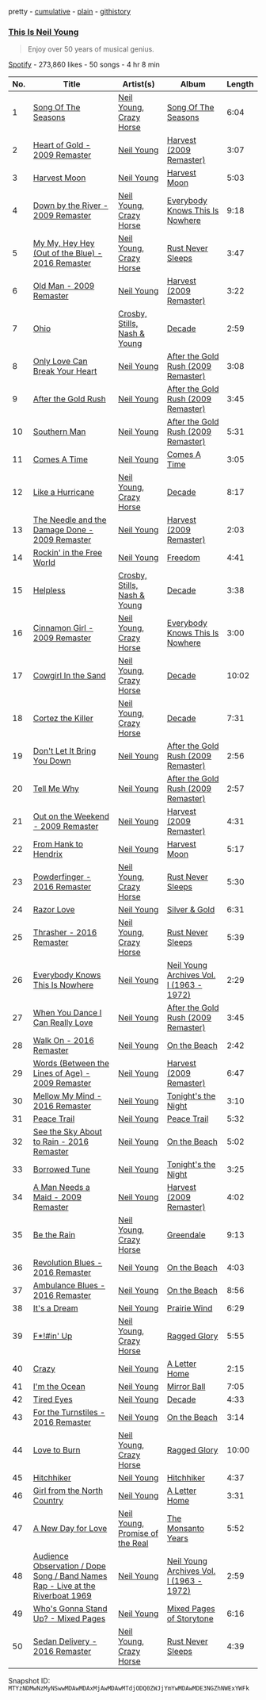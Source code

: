 pretty - [cumulative](/playlists/cumulative/37i9dQZF1DWT6VDwxLyl0W.md) - [plain](/playlists/plain/37i9dQZF1DWT6VDwxLyl0W) - [githistory](https://github.githistory.xyz/mackorone/spotify-playlist-archive/blob/main/playlists/plain/37i9dQZF1DWT6VDwxLyl0W)

### [This Is Neil Young](https://open.spotify.com/playlist/37i9dQZF1DWT6VDwxLyl0W)

> Enjoy over 50 years of musical genius.

[Spotify](https://open.spotify.com/user/spotify) - 273,860 likes - 50 songs - 4 hr 8 min

| No. | Title | Artist(s) | Album | Length |
|---|---|---|---|---|
| 1 | [Song Of The Seasons](https://open.spotify.com/track/05CwzabZ0QrNkVCquMv2qf) | [Neil Young](https://open.spotify.com/artist/6v8FB84lnmJs434UJf2Mrm), [Crazy Horse](https://open.spotify.com/artist/0oi7g8NUnlLh5tJvg2y5e3) | [Song Of The Seasons](https://open.spotify.com/album/44wEemQqeARN0VXFV0mUVz) | 6:04 |
| 2 | [Heart of Gold \- 2009 Remaster](https://open.spotify.com/track/1Q1b8eVkUPGlpSArl8JAVw) | [Neil Young](https://open.spotify.com/artist/6v8FB84lnmJs434UJf2Mrm) | [Harvest \(2009 Remaster\)](https://open.spotify.com/album/2l3QxNo4QubBNmVKxLeum0) | 3:07 |
| 3 | [Harvest Moon](https://open.spotify.com/track/5l9c6bJmzvftumhz4TMPgk) | [Neil Young](https://open.spotify.com/artist/6v8FB84lnmJs434UJf2Mrm) | [Harvest Moon](https://open.spotify.com/album/0tdm853TNWjVVChbJRbu3Q) | 5:03 |
| 4 | [Down by the River \- 2009 Remaster](https://open.spotify.com/track/2EFtUP7BmsjHzhQqI6A4rp) | [Neil Young](https://open.spotify.com/artist/6v8FB84lnmJs434UJf2Mrm), [Crazy Horse](https://open.spotify.com/artist/0oi7g8NUnlLh5tJvg2y5e3) | [Everybody Knows This Is Nowhere](https://open.spotify.com/album/70Yl2w1p00whfnC7fj94ox) | 9:18 |
| 5 | [My My, Hey Hey \(Out of the Blue\) \- 2016 Remaster](https://open.spotify.com/track/6VltRkmJbCTqgKrTHk4Ulw) | [Neil Young](https://open.spotify.com/artist/6v8FB84lnmJs434UJf2Mrm), [Crazy Horse](https://open.spotify.com/artist/0oi7g8NUnlLh5tJvg2y5e3) | [Rust Never Sleeps](https://open.spotify.com/album/2QqocFdpBkxOBLcIRo6UuJ) | 3:47 |
| 6 | [Old Man \- 2009 Remaster](https://open.spotify.com/track/16XeptMdlJTWWeIrwEAOvv) | [Neil Young](https://open.spotify.com/artist/6v8FB84lnmJs434UJf2Mrm) | [Harvest \(2009 Remaster\)](https://open.spotify.com/album/2l3QxNo4QubBNmVKxLeum0) | 3:22 |
| 7 | [Ohio](https://open.spotify.com/track/1Q1Rb1vR3w4XUjBFl9ujR4) | [Crosby, Stills, Nash & Young](https://open.spotify.com/artist/1CYsQCypByMVgnv17qsSbQ) | [Decade](https://open.spotify.com/album/6chUA3fW0UUhceTPOYHvtQ) | 2:59 |
| 8 | [Only Love Can Break Your Heart](https://open.spotify.com/track/4nRhbx8L4ifnMKaE5jSQGR) | [Neil Young](https://open.spotify.com/artist/6v8FB84lnmJs434UJf2Mrm) | [After the Gold Rush \(2009 Remaster\)](https://open.spotify.com/album/5EVlXlHbRQI8ybuNt4ArXI) | 3:08 |
| 9 | [After the Gold Rush](https://open.spotify.com/track/2anPa0qaFG1Nf0swkpfOQd) | [Neil Young](https://open.spotify.com/artist/6v8FB84lnmJs434UJf2Mrm) | [After the Gold Rush \(2009 Remaster\)](https://open.spotify.com/album/5EVlXlHbRQI8ybuNt4ArXI) | 3:45 |
| 10 | [Southern Man](https://open.spotify.com/track/4Lz33Oi0UQ6SECXsT80Tx2) | [Neil Young](https://open.spotify.com/artist/6v8FB84lnmJs434UJf2Mrm) | [After the Gold Rush \(2009 Remaster\)](https://open.spotify.com/album/5EVlXlHbRQI8ybuNt4ArXI) | 5:31 |
| 11 | [Comes A Time](https://open.spotify.com/track/63MQI2oo2ati03P5UPFMzb) | [Neil Young](https://open.spotify.com/artist/6v8FB84lnmJs434UJf2Mrm) | [Comes A Time](https://open.spotify.com/album/0IuMbyhA6ft4tqHdisheeZ) | 3:05 |
| 12 | [Like a Hurricane](https://open.spotify.com/track/7li50WNrVwtaQPdn7DbX7s) | [Neil Young](https://open.spotify.com/artist/6v8FB84lnmJs434UJf2Mrm), [Crazy Horse](https://open.spotify.com/artist/0oi7g8NUnlLh5tJvg2y5e3) | [Decade](https://open.spotify.com/album/6chUA3fW0UUhceTPOYHvtQ) | 8:17 |
| 13 | [The Needle and the Damage Done \- 2009 Remaster](https://open.spotify.com/track/55XOFkEEYgeqxZkQfEt97X) | [Neil Young](https://open.spotify.com/artist/6v8FB84lnmJs434UJf2Mrm) | [Harvest \(2009 Remaster\)](https://open.spotify.com/album/2l3QxNo4QubBNmVKxLeum0) | 2:03 |
| 14 | [Rockin' in the Free World](https://open.spotify.com/track/4Y7fEQ4PAzhlLnLviRw2P4) | [Neil Young](https://open.spotify.com/artist/6v8FB84lnmJs434UJf2Mrm) | [Freedom](https://open.spotify.com/album/3uOOKcr91I3Br0Rtmu4zdT) | 4:41 |
| 15 | [Helpless](https://open.spotify.com/track/35div7SNb0SWgf7Tt7NtCk) | [Crosby, Stills, Nash & Young](https://open.spotify.com/artist/1CYsQCypByMVgnv17qsSbQ) | [Decade](https://open.spotify.com/album/6chUA3fW0UUhceTPOYHvtQ) | 3:38 |
| 16 | [Cinnamon Girl \- 2009 Remaster](https://open.spotify.com/track/4gRfV6SEd0cTqeR9ksrbIs) | [Neil Young](https://open.spotify.com/artist/6v8FB84lnmJs434UJf2Mrm), [Crazy Horse](https://open.spotify.com/artist/0oi7g8NUnlLh5tJvg2y5e3) | [Everybody Knows This Is Nowhere](https://open.spotify.com/album/70Yl2w1p00whfnC7fj94ox) | 3:00 |
| 17 | [Cowgirl In the Sand](https://open.spotify.com/track/5sjBBTfq9PYRzwE0PMWGBC) | [Neil Young](https://open.spotify.com/artist/6v8FB84lnmJs434UJf2Mrm), [Crazy Horse](https://open.spotify.com/artist/0oi7g8NUnlLh5tJvg2y5e3) | [Decade](https://open.spotify.com/album/6chUA3fW0UUhceTPOYHvtQ) | 10:02 |
| 18 | [Cortez the Killer](https://open.spotify.com/track/2RxqiKD6ztd7nT9w1uwiNC) | [Neil Young](https://open.spotify.com/artist/6v8FB84lnmJs434UJf2Mrm), [Crazy Horse](https://open.spotify.com/artist/0oi7g8NUnlLh5tJvg2y5e3) | [Decade](https://open.spotify.com/album/6chUA3fW0UUhceTPOYHvtQ) | 7:31 |
| 19 | [Don't Let It Bring You Down](https://open.spotify.com/track/4rylUVBblCUdmtDuYql6oI) | [Neil Young](https://open.spotify.com/artist/6v8FB84lnmJs434UJf2Mrm) | [After the Gold Rush \(2009 Remaster\)](https://open.spotify.com/album/5EVlXlHbRQI8ybuNt4ArXI) | 2:56 |
| 20 | [Tell Me Why](https://open.spotify.com/track/6wfGrC6Vr7xBWxiEoIjvUh) | [Neil Young](https://open.spotify.com/artist/6v8FB84lnmJs434UJf2Mrm) | [After the Gold Rush \(2009 Remaster\)](https://open.spotify.com/album/5EVlXlHbRQI8ybuNt4ArXI) | 2:57 |
| 21 | [Out on the Weekend \- 2009 Remaster](https://open.spotify.com/track/7DqktFsRwJa0XDFPMjV1xJ) | [Neil Young](https://open.spotify.com/artist/6v8FB84lnmJs434UJf2Mrm) | [Harvest \(2009 Remaster\)](https://open.spotify.com/album/2l3QxNo4QubBNmVKxLeum0) | 4:31 |
| 22 | [From Hank to Hendrix](https://open.spotify.com/track/2ymsEqiCJkQQsQRt66urxL) | [Neil Young](https://open.spotify.com/artist/6v8FB84lnmJs434UJf2Mrm) | [Harvest Moon](https://open.spotify.com/album/0tdm853TNWjVVChbJRbu3Q) | 5:17 |
| 23 | [Powderfinger \- 2016 Remaster](https://open.spotify.com/track/5F1CxsOXX6altKaKlEPuox) | [Neil Young](https://open.spotify.com/artist/6v8FB84lnmJs434UJf2Mrm), [Crazy Horse](https://open.spotify.com/artist/0oi7g8NUnlLh5tJvg2y5e3) | [Rust Never Sleeps](https://open.spotify.com/album/2QqocFdpBkxOBLcIRo6UuJ) | 5:30 |
| 24 | [Razor Love](https://open.spotify.com/track/4BEy9qPMYPBxtjV0NnTZB3) | [Neil Young](https://open.spotify.com/artist/6v8FB84lnmJs434UJf2Mrm) | [Silver & Gold](https://open.spotify.com/album/4VlpX2i4jtF6V38PCHD97K) | 6:31 |
| 25 | [Thrasher \- 2016 Remaster](https://open.spotify.com/track/5vqPaQXtqPtLolcDPcWuWH) | [Neil Young](https://open.spotify.com/artist/6v8FB84lnmJs434UJf2Mrm), [Crazy Horse](https://open.spotify.com/artist/0oi7g8NUnlLh5tJvg2y5e3) | [Rust Never Sleeps](https://open.spotify.com/album/2QqocFdpBkxOBLcIRo6UuJ) | 5:39 |
| 26 | [Everybody Knows This Is Nowhere](https://open.spotify.com/track/2BX5zPaoHO3hYzDf81BZVw) | [Neil Young](https://open.spotify.com/artist/6v8FB84lnmJs434UJf2Mrm) | [Neil Young Archives Vol\. I \(1963 \- 1972\)](https://open.spotify.com/album/7KB2kvAO7bj7X6HRQmuZ4Q) | 2:29 |
| 27 | [When You Dance I Can Really Love](https://open.spotify.com/track/7kB64jHL9hdOvlxsaf03R7) | [Neil Young](https://open.spotify.com/artist/6v8FB84lnmJs434UJf2Mrm) | [After the Gold Rush \(2009 Remaster\)](https://open.spotify.com/album/5EVlXlHbRQI8ybuNt4ArXI) | 3:45 |
| 28 | [Walk On \- 2016 Remaster](https://open.spotify.com/track/1MF5iQOhiz11mhehiqjPMN) | [Neil Young](https://open.spotify.com/artist/6v8FB84lnmJs434UJf2Mrm) | [On the Beach](https://open.spotify.com/album/3w5Hok05AFjCLy269xXM7e) | 2:42 |
| 29 | [Words \(Between the Lines of Age\) \- 2009 Remaster](https://open.spotify.com/track/0llRbZl8fW0iPX9z41I4Zi) | [Neil Young](https://open.spotify.com/artist/6v8FB84lnmJs434UJf2Mrm) | [Harvest \(2009 Remaster\)](https://open.spotify.com/album/2l3QxNo4QubBNmVKxLeum0) | 6:47 |
| 30 | [Mellow My Mind \- 2016 Remaster](https://open.spotify.com/track/5RDhIb98ZPlxln9BPJzZSU) | [Neil Young](https://open.spotify.com/artist/6v8FB84lnmJs434UJf2Mrm) | [Tonight's the Night](https://open.spotify.com/album/2wjrhhAibIUwC40oFMALtr) | 3:10 |
| 31 | [Peace Trail](https://open.spotify.com/track/0HdwGCZ8nfnaJc6tLdc1o9) | [Neil Young](https://open.spotify.com/artist/6v8FB84lnmJs434UJf2Mrm) | [Peace Trail](https://open.spotify.com/album/4mwR0ibQ7M6DXeIzIaNLcP) | 5:32 |
| 32 | [See the Sky About to Rain \- 2016 Remaster](https://open.spotify.com/track/4tYPrKSZJQTocvTiPkA87i) | [Neil Young](https://open.spotify.com/artist/6v8FB84lnmJs434UJf2Mrm) | [On the Beach](https://open.spotify.com/album/3w5Hok05AFjCLy269xXM7e) | 5:02 |
| 33 | [Borrowed Tune](https://open.spotify.com/track/321hoM2XRQRaqGIrix1633) | [Neil Young](https://open.spotify.com/artist/6v8FB84lnmJs434UJf2Mrm) | [Tonight's the Night](https://open.spotify.com/album/2wjrhhAibIUwC40oFMALtr) | 3:25 |
| 34 | [A Man Needs a Maid \- 2009 Remaster](https://open.spotify.com/track/1WQsx9ooRboSAJRU68RbID) | [Neil Young](https://open.spotify.com/artist/6v8FB84lnmJs434UJf2Mrm) | [Harvest \(2009 Remaster\)](https://open.spotify.com/album/2l3QxNo4QubBNmVKxLeum0) | 4:02 |
| 35 | [Be the Rain](https://open.spotify.com/track/7xYL0dLv0Wk106tKj5CdAQ) | [Neil Young](https://open.spotify.com/artist/6v8FB84lnmJs434UJf2Mrm), [Crazy Horse](https://open.spotify.com/artist/0oi7g8NUnlLh5tJvg2y5e3) | [Greendale](https://open.spotify.com/album/1MC7iVsnSzQEvG001CbqIF) | 9:13 |
| 36 | [Revolution Blues \- 2016 Remaster](https://open.spotify.com/track/6LRdLK9wkLVuygeBe1kAZY) | [Neil Young](https://open.spotify.com/artist/6v8FB84lnmJs434UJf2Mrm) | [On the Beach](https://open.spotify.com/album/3w5Hok05AFjCLy269xXM7e) | 4:03 |
| 37 | [Ambulance Blues \- 2016 Remaster](https://open.spotify.com/track/4jUvuCcFjZaAIFoZMh77kW) | [Neil Young](https://open.spotify.com/artist/6v8FB84lnmJs434UJf2Mrm) | [On the Beach](https://open.spotify.com/album/3w5Hok05AFjCLy269xXM7e) | 8:56 |
| 38 | [It's a Dream](https://open.spotify.com/track/1UUFNgegWM5Ym5pVsYE1nM) | [Neil Young](https://open.spotify.com/artist/6v8FB84lnmJs434UJf2Mrm) | [Prairie Wind](https://open.spotify.com/album/5mTZbuqSxMGdR2enexvyCF) | 6:29 |
| 39 | [F\*!\#in' Up](https://open.spotify.com/track/6w9hCyiSCLjgmSRyKFrnxp) | [Neil Young](https://open.spotify.com/artist/6v8FB84lnmJs434UJf2Mrm), [Crazy Horse](https://open.spotify.com/artist/0oi7g8NUnlLh5tJvg2y5e3) | [Ragged Glory](https://open.spotify.com/album/4YHIfZ986IFFp7OiO9D9Qt) | 5:55 |
| 40 | [Crazy](https://open.spotify.com/track/1wON2GyrQpl1JYB5WF7EQK) | [Neil Young](https://open.spotify.com/artist/6v8FB84lnmJs434UJf2Mrm) | [A Letter Home](https://open.spotify.com/album/0qeBoQjqVd5L0T93Pf7Vwm) | 2:15 |
| 41 | [I'm the Ocean](https://open.spotify.com/track/00IYjifEpVxgKz5r66lYOt) | [Neil Young](https://open.spotify.com/artist/6v8FB84lnmJs434UJf2Mrm) | [Mirror Ball](https://open.spotify.com/album/6ae2GvnIQqf0oUf3AQiebC) | 7:05 |
| 42 | [Tired Eyes](https://open.spotify.com/track/3qEQFoU2Jmj0V1eIOX5aac) | [Neil Young](https://open.spotify.com/artist/6v8FB84lnmJs434UJf2Mrm) | [Decade](https://open.spotify.com/album/6chUA3fW0UUhceTPOYHvtQ) | 4:33 |
| 43 | [For the Turnstiles \- 2016 Remaster](https://open.spotify.com/track/46m0x6s8YzccwTPwqyMiaz) | [Neil Young](https://open.spotify.com/artist/6v8FB84lnmJs434UJf2Mrm) | [On the Beach](https://open.spotify.com/album/3w5Hok05AFjCLy269xXM7e) | 3:14 |
| 44 | [Love to Burn](https://open.spotify.com/track/68lunbvWIi22oBgf2ze3vW) | [Neil Young](https://open.spotify.com/artist/6v8FB84lnmJs434UJf2Mrm), [Crazy Horse](https://open.spotify.com/artist/0oi7g8NUnlLh5tJvg2y5e3) | [Ragged Glory](https://open.spotify.com/album/4YHIfZ986IFFp7OiO9D9Qt) | 10:00 |
| 45 | [Hitchhiker](https://open.spotify.com/track/6KQr1imfPZFl1sqlxO55Ch) | [Neil Young](https://open.spotify.com/artist/6v8FB84lnmJs434UJf2Mrm) | [Hitchhiker](https://open.spotify.com/album/7GjQU5hTT7nu1SWbKRbrLo) | 4:37 |
| 46 | [Girl from the North Country](https://open.spotify.com/track/13NzUkiYEZAsVHbiDCKKoG) | [Neil Young](https://open.spotify.com/artist/6v8FB84lnmJs434UJf2Mrm) | [A Letter Home](https://open.spotify.com/album/0qeBoQjqVd5L0T93Pf7Vwm) | 3:31 |
| 47 | [A New Day for Love](https://open.spotify.com/track/0WOi67WLZUFrxhwvnJqvVf) | [Neil Young](https://open.spotify.com/artist/6v8FB84lnmJs434UJf2Mrm), [Promise of the Real](https://open.spotify.com/artist/2XxfwJ8GFIwpwaHh6oL3PT) | [The Monsanto Years](https://open.spotify.com/album/3H13KvqouxpPgY2OVVVYGK) | 5:52 |
| 48 | [Audience Observation / Dope Song / Band Names Rap \- Live at the Riverboat 1969](https://open.spotify.com/track/4bACPr2J3ayQEQgiKvvDzn) | [Neil Young](https://open.spotify.com/artist/6v8FB84lnmJs434UJf2Mrm) | [Neil Young Archives Vol\. I \(1963 \- 1972\)](https://open.spotify.com/album/7KB2kvAO7bj7X6HRQmuZ4Q) | 2:59 |
| 49 | [Who's Gonna Stand Up? \- Mixed Pages](https://open.spotify.com/track/5vlmGDPZR1rxuKJtSTsnQi) | [Neil Young](https://open.spotify.com/artist/6v8FB84lnmJs434UJf2Mrm) | [Mixed Pages of Storytone](https://open.spotify.com/album/64E5axOaYj1pKi2K7yRkBm) | 6:16 |
| 50 | [Sedan Delivery \- 2016 Remaster](https://open.spotify.com/track/5WYAtVA53iEaOydvmRHncu) | [Neil Young](https://open.spotify.com/artist/6v8FB84lnmJs434UJf2Mrm), [Crazy Horse](https://open.spotify.com/artist/0oi7g8NUnlLh5tJvg2y5e3) | [Rust Never Sleeps](https://open.spotify.com/album/2QqocFdpBkxOBLcIRo6UuJ) | 4:39 |

Snapshot ID: `MTYzNDMwNzMyNSwwMDAwMDAxMjAwMDAwMTdjODQ0ZWJjYmYwMDAwMDE3NGZhNWExYWFk`